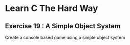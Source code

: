 # Learn C The Hard Way

## Exercise 19 : A Simple Object System

Create a console based game using a simple object system
